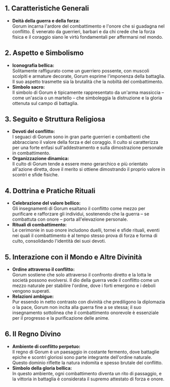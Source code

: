 ## 1. Caratteristiche Generali
- **Deità della guerra e della forza:**  
  Gorum incarna l'ardore del combattimento e l'onore che si guadagna nel conflitto. È venerato da guerrieri, barbari e da chi crede che la forza fisica e il coraggio siano le virtù fondamentali per affermarsi nel mondo.

## 2. Aspetto e Simbolismo
- **Iconografia bellica:**  
  Solitamente raffigurato come un guerriero possente, con muscoli scolpiti e armature decorate, Gorum esprime l'imponenza della battaglia. Il suo aspetto trasmette sia la brutalità che la nobiltà del combattimento.
- **Simbolo sacro:**  
  Il simbolo di Gorum è tipicamente rappresentato da un'arma massiccia – come un'ascia o un martello – che simboleggia la distruzione e la gloria ottenuta sul campo di battaglia.

## 3. Seguito e Struttura Religiosa
- **Devoti del conflitto:**  
  I seguaci di Gorum sono in gran parte guerrieri e combattenti che abbracciano il valore della forza e del coraggio. Il culto si caratterizza per una forte enfasi sull'addestramento e sulla dimostrazione personale in combattimento.
- **Organizzazione dinamica:**  
  Il culto di Gorum tende a essere meno gerarchico e più orientato all'azione diretta, dove il merito si ottiene dimostrando il proprio valore in scontri e sfide fisiche.

## 4. Dottrina e Pratiche Rituali
- **Celebrazione del valore bellico:**  
  Gli insegnamenti di Gorum esaltano il conflitto come mezzo per purificare e rafforzare gli individui, sostenendo che la guerra – se combattuta con onore – porta all'elevazione personale.
- **Rituali di combattimento:**  
  Le cerimonie in suo onore includono duelli, tornei e sfide rituali, eventi nei quali il combattimento è al tempo stesso prova di forza e forma di culto, consolidando l'identità dei suoi devoti.

## 5. Interazione con il Mondo e Altre Divinità
- **Ordine attraverso il conflitto:**  
  Gorum sostiene che solo attraverso il confronto diretto e la lotta le società possono evolversi. Il dio della guerra vede il conflitto come un mezzo naturale per stabilire l'ordine, dove i forti emergono e i deboli vengono superati.
- **Relazioni ambigue:**  
  Pur essendo in netto contrasto con divinità che prediligono la diplomazia o la pace, Gorum non incita alla guerra fine a se stessa; il suo insegnamento sottolinea che il combattimento onorevole è essenziale per il progresso e la purificazione delle anime.

## 6. Il Regno Divino
- **Ambiente di conflitto perpetuo:**  
  Il regno di Gorum è un paesaggio in costante fermento, dove battaglie epiche e scontri gloriosi sono parte integrante dell'ordine naturale. Questo dominio riflette la natura indomita e spesso brutale del conflitto.
- **Simbolo della gloria bellica:**  
  In questo ambiente, ogni combattimento diventa un rito di passaggio, e la vittoria in battaglia è considerata il supremo attestato di forza e onore.
